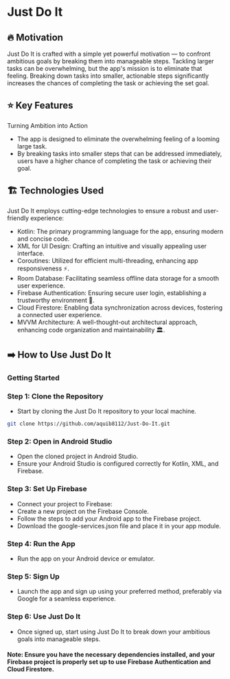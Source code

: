 # Just Do It
## 🔥 Motivation
Just Do It is crafted with a simple yet powerful motivation — to confront ambitious goals by breaking them into manageable steps. Tackling larger tasks can be overwhelming, but the app's mission is to eliminate that feeling. Breaking down tasks into smaller, actionable steps significantly increases the chances of completing the task or achieving the set goal.

## ⭐ Key Features
Turning Ambition into Action
- The app is designed to eliminate the overwhelming feeling of a looming large task.
- By breaking tasks into smaller steps that can be addressed immediately, users have a higher chance of completing the task or achieving their goal.

## 🏗️ Technologies Used
Just Do It employs cutting-edge technologies to ensure a robust and user-friendly experience:
- Kotlin: The primary programming language for the app, ensuring modern and concise code.
- XML for UI Design: Crafting an intuitive and visually appealing user interface.
- Coroutines: Utilized for efficient multi-threading, enhancing app responsiveness ⚡️.
- Room Database: Facilitating seamless offline data storage for a smooth user experience.
- Firebase Authentication: Ensuring secure user login, establishing a trustworthy environment 🔑.
- Cloud Firestore: Enabling data synchronization across devices, fostering a connected user experience.
- MVVM Architecture: A well-thought-out architectural approach, enhancing code organization and maintainability 🏛️.

## ➡️ How to Use Just Do It
### Getting Started
### Step 1: Clone the Repository
- Start by cloning the Just Do It repository to your local machine.
```bash
git clone https://github.com/aquib8112/Just-Do-It.git
```
### Step 2: Open in Android Studio
- Open the cloned project in Android Studio.
- Ensure your Android Studio is configured correctly for Kotlin, XML, and Firebase.
### Step 3: Set Up Firebase
- Connect your project to Firebase:
- Create a new project on the Firebase Console.
- Follow the steps to add your Android app to the Firebase project.
- Download the google-services.json file and place it in your app module.
### Step 4: Run the App
- Run the app on your Android device or emulator.
### Step 5: Sign Up
- Launch the app and sign up using your preferred method, preferably via Google for a seamless experience.
### Step 6: Use Just Do It
- Once signed up, start using Just Do It to break down your ambitious goals into manageable steps.
#### Note: Ensure you have the necessary dependencies installed, and your Firebase project is properly set up to use Firebase Authentication and Cloud Firestore.
